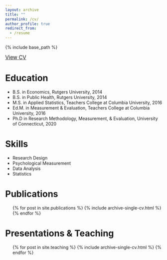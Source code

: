 ```yaml
---
layout: archive
title: ""
permalink: /cv/
author_profile: true
redirect_from:
  - /resume
---
```


{% include base_path %}

<span style="font-size:larger;">[View CV](http://cintrond.github.io/files/cv.pdf)</span>

Education
======
* B.S. in Economics, Rutgers University, 2014
* B.S. in Public Health, Rutgers University, 2014
* M.S. in Applied Statistics, Teachers College at Columbia University, 2016
* Ed.M. in Measurement & Evaluation, Teachers College at Columbia University, 2016
* Ph.D in Research Methodology, Measurement, & Evaluation, University of Connecticut, 2020
  
Skills
======
* Research Design
* Psychological Measurement
* Data Analysis
* Statistics

Publications
======
  <ul>{% for post in site.publications %}
    {% include archive-single-cv.html %}
  {% endfor %}</ul>
  
Presentations & Teaching
======
  <ul>{% for post in site.teaching %}
    {% include archive-single-cv.html %}
  {% endfor %}</ul>
